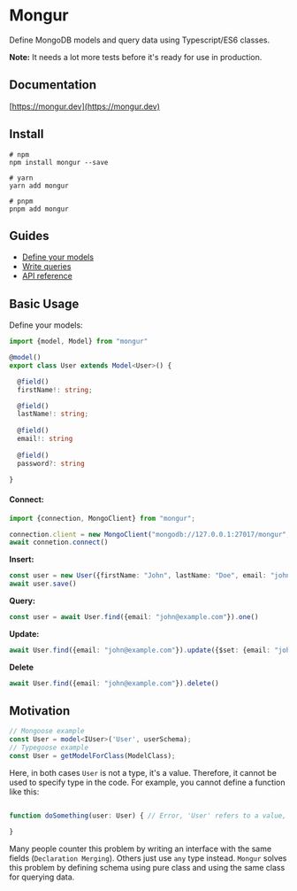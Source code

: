 # Mongur
Define MongoDB models and query data using Typescript/ES6 classes.


**Note:** It needs a lot more tests before it's ready for use in production.

## Documentation
[https://mongur.dev](https://mongur.dev)

## Install
```shell
# npm 
npm install mongur --save

# yarn
yarn add mongur

# pnpm
pnpm add mongur
```

## Guides
- [Define your models](https://mongur.dev/models)
- [Write queries](https://mongur.dev/queries)
- [API reference](https://mongur.dev/reference/api)


## Basic Usage

Define your models:

```typescript
import {model, Model} from "mongur"

@model()
export class User extends Model<User>() {

  @field()
  firstName!: string;

  @field()
  lastName!: string;
  
  @field()
  email!: string
  
  @field()
  password?: string

}
```

#### Connect:

```typescript
import {connection, MongoClient} from "mongur";

connection.client = new MongoClient("mongodb://127.0.0.1:27017/mongur", {monitorCommands: true})
await connetion.connect()

```

**Insert:**

```typescript
const user = new User({firstName: "John", lastName: "Doe", email: "john@example.com"})
await user.save()
```

**Query:**

```typescript
const user = await User.find({email: "john@example.com"}).one()
```

**Update:**

```typescript
await User.find({email: "john@example.com"}).update({$set: {email: "john@example.net"}})
```

**Delete**

```typescript
await User.find({email: "john@example.com"}).delete()
```


## Motivation

```typescript
// Mongoose example
const User = model<IUser>('User', userSchema);
// Typegoose example
const User = getModelForClass(ModelClass);
```
Here, in both cases `User` is not a type, it's a value. Therefore, it cannot be used to specify type in the code.
For example, you cannot define a function like this:

```typescript

function doSomething(user: User) { // Error, 'User' refers to a value, but is being used as a type here

}
```
Many people counter this problem by writing an interface with the same fields (`Declaration Merging`). Others just 
use `any` type instead. `Mongur` solves this problem by defining schema using pure class and using the same class for
querying data.

